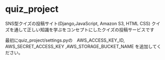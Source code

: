 # quiz_project

SNS型クイズの投稿サイト(Django,JavaScript, Amazon S3, HTML CSS)
クイズを通して正しい知識を学ぶをコンセプトにしたクイズの投稿サービスです

最初にquiz_project/settings.pyの　AWS_ACCESS_KEY_ID, AWS_SECRET_ACCESS_KEY ,AWS_STORAGE_BUCKET_NAME 
を追加してください。
